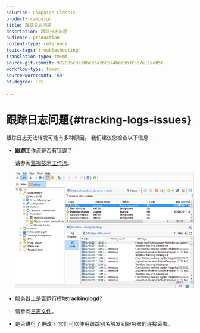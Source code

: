 ```yaml
---
solution: Campaign Classic
product: campaign
title: 跟踪日志问题
description: 跟踪日志问题
audience: production
content-type: reference
topic-tags: troubleshooting
translation-type: tm+mt
source-git-commit: 972885c3a38bcd3a260574bacbb3f507e11ae05b
workflow-type: tm+mt
source-wordcount: '69'
ht-degree: 13%

---
```



# 跟踪日志问题{#tracking-logs-issues}

跟踪日志无法转发可能有多种原因。 我们建议您检查以下信息：

* **跟踪**&#x200B;工作流是否有错误？

   请参阅[监视技术工作流](../../workflow/using/monitoring-technical-workflows.md)。

   ![](assets/tracking_scheduled_task.png)

* 服务器上是否运行模块&#x200B;**trackinglogd**?

   请参阅[日志文件](../../production/using/log-files.md)。

* 是否进行了更改？ 它们可以使用跟踪别名触发到服务器的连接丢失。


